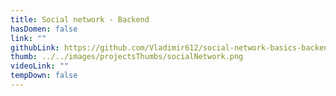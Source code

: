 ```yaml
---
title: Social network - Backend
hasDomen: false
link: ""
githubLink: https://github.com/Vladimir612/social-network-basics-backend
thumb: ../../images/projectsThumbs/socialNetwork.png
videoLink: ""
tempDown: false
---
```

